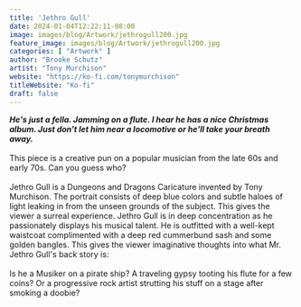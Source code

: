 ```yaml
---
title: 'Jethro Gull'
date: 2024-01-04T12:22:11-08:00
image: images/blog/Artwork/jethrogull200.jpg
feature_image: images/blog/Artwork/jethrogull200.jpg
categories: [ "Artwork" ]
author: "Brooke Schutz"
artist: "Tony Murchison"
website: "https://ko-fi.com/tonymurchison"
titleWebsite: "Ko-fi"
draft: false
---
```

***He's just a fella. Jamming on a flute. I hear he has a nice Christmas album. Just don't let him near a locomotive or he'll take your breath away.***\
\
This piece is a creative pun on a popular musician from the late 60s and early 70s. Can you guess who?\
\
Jethro Gull is a Dungeons and Dragons Caricature invented by Tony Murchison. The portrait consists of deep blue colors and subtle haloes of light leaking in from the unseen grounds of the subject. This gives the viewer a surreal experience. Jethro Gull is in deep concentration as he passionately displays his musical talent. He is outfitted with a well-kept waistcoat complimented with a deep red cummerbund sash and some golden bangles. This gives the viewer imaginative thoughts into what Mr. Jethro Gull's back story is:\
\
Is he a Musiker on a pirate ship? A traveling gypsy tooting his flute for a few coins? Or a progressive rock artist strutting his stuff on a stage after smoking a doobie?
